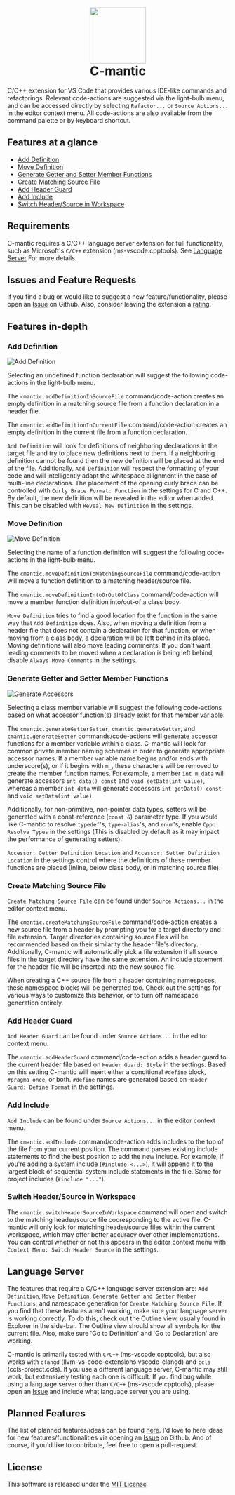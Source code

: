 <h1 align="center">
    <img src="./images/cmantic.png" width="128">
    <br>
    <b>C-mantic</b>
</h1>

C/C++ extension for VS Code that provides various IDE-like commands and refactorings. Relevant code-actions are suggested via the light-bulb menu, and can be accessed directly by selecting `Refactor...` or `Source Actions...` in the editor context menu. All code-actions are also available from the command palette or by keyboard shortcut.

## **Features at a glance**

- [Add Definition](#add-definition)
- [Move Definition](#move-definition)
- [Generate Getter and Setter Member Functions](#generate-getter-and-setter-member-functions)
- [Create Matching Source File](#create-matching-source-file)
- [Add Header Guard](#add-header-guard)
- [Add Include](#add-include)
- [Switch Header/Source in Workspace](#switch-headersource-in-workspace)

## **Requirements**

C-mantic requires a C/C++ language server extension for full functionality, such as Microsoft's `C/C++` extension (ms-vscode.cpptools). See [Language Server](#language-server) For more details.

## **Issues and Feature Requests**

If you find a bug or would like to suggest a new feature/functionality, please open an [Issue](https://github.com/BigBahss/vscode-cmantic/issues) on Github. Also, consider leaving the extension a [rating](https://marketplace.visualstudio.com/items?itemName=tdennis4496.cmantic#review-details).

## **Features in-depth**

### **Add Definition**

![Add Definition](./images/add_definition.gif)

Selecting an undefined function declaration will suggest the following code-actions in the light-bulb menu.

The `cmantic.addDefinitionInSourceFile` command/code-action creates an empty definition in a matching source file from a function declaration in a header file.

The `cmantic.addDefinitionInCurrentFile` command/code-action creates an empty definition in the current file from a function declaration.

`Add Definition` will look for definitions of neighboring declarations in the target file and try to place new definitions next to them. If a neighboring definition cannot be found then the new definition will be placed at the end of the file. Additionally, `Add Definition` will respect the formatting of your code and will intelligently adapt the whitespace allignment in the case of multi-line declarations. The placement of the opening curly brace can be controlled with `Curly Brace Format: Function` in the settings for C and C++. By default, the new definition will be revealed in the editor when added. This can be disabled with `Reveal New Definition` in the settings.

### **Move Definition**

![Move Definition](./images/move_definition.gif)

Selecting the name of a function definition will suggest the following code-actions in the light-bulb menu.

The `cmantic.moveDefinitionToMatchingSourceFile` command/code-action will move a function definition to a matching header/source file.

The `cmantic.moveDefinitionIntoOrOutOfClass` command/code-action will move a member function definition into/out-of a class body.

`Move Definition` tries to find a good location for the function in the same way that `Add Definition` does. Also, when moving a definition from a header file that does not contain a declaration for that function, or when moving from a class body, a declaration will be left behind in its place. Moving definitions will also move leading comments. If you don't want leading comments to be moved when a declaration is being left behind, disable `Always Move Comments` in the settings.

### **Generate Getter and Setter Member Functions**

![Generate Accessors](./images/generate_accessors.gif)

Selecting a class member variable will suggest the following code-actions based on what accessor function(s) already exist for that member variable.

The `cmantic.generateGetterSetter`, `cmantic.generateGetter`, and `cmantic.generateSetter` commands/code-actions will generate accessor functions for a member variable within a class. C-mantic will look for common private member naming schemes in order to generate appropriate accessor names. If a member variable name begins and/or ends with underscore(s), or if it begins with `m_`, these characters will be removed to create the member function names. For example, a member `int m_data` will generate accessors `int data() const` and `void setData(int value)`, whereas a member `int data` will generate accessors `int getData() const` and `void setData(int value)`.

Additionally, for non-primitive, non-pointer data types, setters will be generated with a const-reference (`const &`) parameter type. If you would like C-mantic to resolve `typedef`'s, `type-alias`'s, and `enum`'s, enable `Cpp: Resolve Types` in the settings (This is disabled by default as it may impact the performance of generating setters).

`Accessor: Getter Definition Location` and `Accessor: Setter Definition Location` in the settings control where the definitions of these member functions are placed (Inline, below class body, or in matching source file).

### **Create Matching Source File**
`Create Matching Source File` can be found under `Source Actions...` in the editor context menu.

The `cmantic.createMatchingSourceFile` command/code-action creates a new source file from a header by prompting you for a target directory and file extension. Target directories containing source files will be recommended based on their similarity the header file's directory. Additionally, C-mantic will automatically pick a file extension if all source files in the target directory have the same extension. An include statement for the header file will be inserted into the new source file.

When creating a C++ source file from a header containing namespaces, these namespace blocks will be generated too. Check out the settings for various ways to customize this behavior, or to turn off namespace generation entirely.

### **Add Header Guard**
`Add Header Guard` can be found under `Source Actions...` in the editor context menu.

The `cmantic.addHeaderGuard` command/code-action adds a header guard to the current header file based on `Header Guard: Style` in the settings. Based on this setting C-mantic will insert either a conditional `#define` block, `#pragma once`, or both. `#define` names are generated based on `Header Guard: Define Format` in the settings.

### **Add Include**
`Add Include` can be found under `Source Actions...` in the editor context menu.

The `cmantic.addInclude` command/code-action adds includes to the top of the file from your current position. The command parses existing include statements to find the best position to add the new include. For example, if you're adding a system include (`#include <...>`), it will append it to the largest block of sequential system include statements in the file. Same for project includes (`#include "..."`).

### **Switch Header/Source in Workspace**
The `cmantic.switchHeaderSourceInWorkspace` command will open and switch to the matching header/source file cooresponding to the active file. C-mantic will only look for matching header/source files within the current workspace, which may offer better accuracy over other implementations. You can control whether or not this appears in the editor context menu with `Context Menu: Switch Header Source` in the settings.

## **Language Server**

The features that require a C/C++ language server extension are: `Add Definition`, `Move Definition`, `Generate Getter and Setter Member Functions`, and namespace generation for `Create Matching Source File`. If you find that these features aren't working, make sure your language server is working correctly. To do this, check out the Outline view, usually found in Explorer in the side-bar. The Outline view should show all symbols for the current file. Also, make sure 'Go to Definition' and 'Go to Declaration' are working.

C-mantic is primarily tested with `C/C++` (ms-vscode.cpptools), but also works with `clangd` (llvm-vs-code-extensions.vscode-clangd) and `ccls` (ccls-project.ccls). If you use a different language server, C-mantic may still work, but extensively testing each one is difficult. If you find bug while using a language server other than `C/C++` (ms-vscode.cpptools), please open an [Issue](https://github.com/BigBahss/vscode-cmantic/issues) and include what language server you are using.

## **Planned Features**

The list of planned features/ideas can be found [here](https://github.com/BigBahss/vscode-cmantic/blob/master/TODO.md). I'd love to here ideas for new features/functionalities via opening an [Issue](https://github.com/BigBahss/vscode-cmantic/issues) on Github. And of course, if you'd like to contribute, feel free to open a pull-request.

## **License**

This software is released under the [MIT License](https://opensource.org/licenses/MIT)
